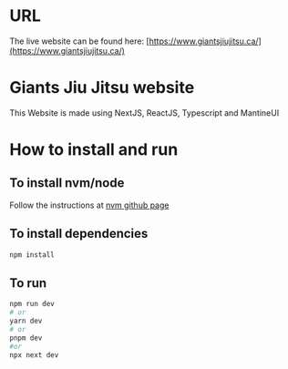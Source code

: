 # URL
The live website can be found here: 
[https://www.giantsjiujitsu.ca/](https://www.giantsjiujitsu.ca/)
# Giants Jiu Jitsu website
This Website is made using NextJS, ReactJS, Typescript and MantineUI

#  How to install and run

## To install nvm/node
Follow the instructions at [nvm github page](https://github.com/nvm-sh/nvm)

## To install dependencies
```bash
npm install
```
## To run
```bash
npm run dev
# or
yarn dev
# or
pnpm dev
#or
npx next dev
```



